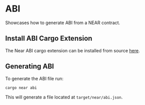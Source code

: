# ABI

Showcases how to generate ABI from a NEAR contract.

## Install ABI Cargo Extension

The Near ABI cargo extension can be installed from source [here](https://github.com/near/cargo-near).

## Generating ABI
To generate the ABI file run:

```bash
cargo near abi
```

This will generate a file located at `target/near/abi.json`.

